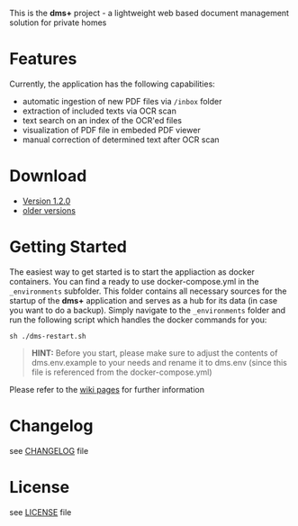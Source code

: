 This is the **dms+** project - a lightweight web based document management solution for private homes

Features
========

Currently, the application has the following capabilities:

* automatic ingestion of new PDF files via `/inbox` folder
* extraction of included texts via OCR scan
* text search on an index of the OCR'ed files
* visualization of PDF file in embeded PDF viewer
* manual correction of determined text after OCR scan

Download
========

* [Version 1.2.0](https://github.com/d-lopes/dmsplus/releases/tag/1.2.0)
* [older versions](https://github.com/d-lopes/dmsplus/releases)

Getting Started
===============

The easiest way to get started is to start the appliaction as docker containers. You can find a ready to use docker-compose.yml in the `_environments` subfolder. This folder contains all necessary sources for the startup of the **dms+** application and serves as a hub for its data (in case you want to do a backup). Simply navigate to the `_environments` folder and run the following script which handles the docker commands for you:

```
sh ./dms-restart.sh
```

> **HINT:** Before you start, please make sure to adjust the contents of dms.env.example to your needs and rename it to dms.env (since this file is referenced from the docker-compose.yml)

Please refer to the [wiki pages](https://github.com/d-lopes/dmsplus/wiki) for further information

Changelog
=========

see [CHANGELOG](https://github.com/d-lopes/dmsplus/blob/master/CHANGELOG.md) file

License
=======

see [LICENSE](https://github.com/d-lopes/dmsplus/blob/master/LICENSE) file
